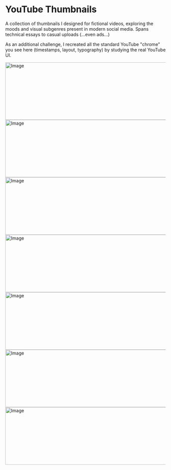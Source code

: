 # **YouTube Thumbnails**

A collection of thumbnails I designed for fictional videos, exploring the moods and visual subgenres present in modern social media. Spans technical essays to casual uploads (...even ads...)

As an additional challenge, I recreated all the standard YouTube "chrome" you see here (timestamps, layout, typography) by studying the real YouTube UI.

<img width="570" height="180" alt="Image" src="https://github.com/user-attachments/assets/534b1bda-1876-4f73-a079-6267672d245b" />

<img width="570" height="180" alt="Image" src="https://github.com/user-attachments/assets/6c978bdf-97f5-4991-82de-99311ca624ad" />

<img width="570" height="180" alt="Image" src="https://github.com/user-attachments/assets/d4e81928-a8d4-4b40-a65e-3e155ce32b72" />

<img width="570" height="180" alt="Image" src="https://github.com/user-attachments/assets/a3e2f3cb-82fa-4ac3-a68b-afae9b192a2c" />

<img width="570" height="180" alt="Image" src="https://github.com/user-attachments/assets/5630c313-88cb-4788-81cc-b5f2a55949cf" />

<img width="570" height="180" alt="Image" src="https://github.com/user-attachments/assets/ca36daba-0899-44af-b89c-b44f7ff3c754" />

<img width="570" height="180" alt="Image" src="https://github.com/user-attachments/assets/09be8310-a006-4469-a20e-182b166176c5" />
